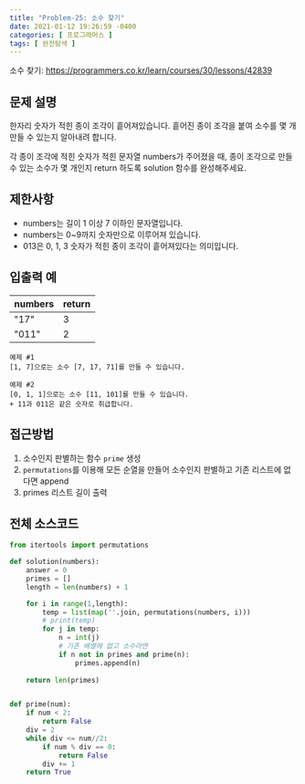 ```yaml
---
title: "Problem-25: 소수 찾기"
date: 2021-01-12 19:26:59 -0400
categories: [ 프로그래머스 ]
tags: [ 완전탐색 ]
---
```


소수 찾기: https://programmers.co.kr/learn/courses/30/lessons/42839

문제 설명
--------
한자리 숫자가 적힌 종이 조각이 흩어져있습니다. 흩어진 종이 조각을 붙여 소수를 몇 개 만들 수 있는지 알아내려 합니다.

각 종이 조각에 적힌 숫자가 적힌 문자열 numbers가 주어졌을 때, 종이 조각으로 만들 수 있는 소수가 몇 개인지 return 하도록 solution 함수를 완성해주세요.

제한사항
--------
+ numbers는 길이 1 이상 7 이하인 문자열입니다.
+ numbers는 0~9까지 숫자만으로 이루어져 있습니다.
+ 013은 0, 1, 3 숫자가 적힌 종이 조각이 흩어져있다는 의미입니다.

 
입출력 예
-------

|numbers|return|
|------|---|
|"17"|3|
|"011"|2|

```
예제 #1
[1, 7]으로는 소수 [7, 17, 71]를 만들 수 있습니다.

예제 #2
[0, 1, 1]으로는 소수 [11, 101]를 만들 수 있습니다.
+ 11과 011은 같은 숫자로 취급합니다.
```

접근방법
--------
1. 소수인지 판별하는 함수 `prime` 생성
2. `permutations`를 이용해 모든 순열을 만들어 소수인지 판별하고 기존 리스트에 없다면 append
3. primes 리스트 길이 출력

전체 소스코드
------
```python
from itertools import permutations

def solution(numbers):
    answer = 0
    primes = []
    length = len(numbers) + 1

    for i in range(1,length):
        temp = list(map(''.join, permutations(numbers, i)))
        # print(temp)
        for j in temp:
            n = int(j)
            # 기존 배열에 없고 소수라면
            if n not in primes and prime(n):
                primes.append(n)
    
    return len(primes)


def prime(num):
    if num < 2:
        return False
    div = 2
    while div <= num//2:
        if num % div == 0:
            return False
        div += 1
    return True
```
